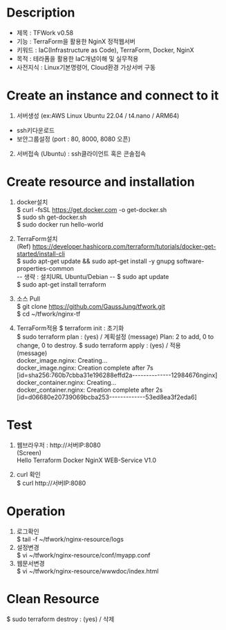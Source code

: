 # Description     
- 제목 : TFWork v0.58
- 기능 : TerraForm을 활용한 NginX 정적웹서버  
- 키워드 : IaC(Infrastructure as Code), TerraForm, Docker, NginX  
- 목적 : 테라폼을 활용한 IaC개념이해 및 실무적용  
- 사전지식 : Linux기본명령어, Cloud환경 가상서버 구동  
  
# Create an instance and connect to it   
1) 서버생성 (ex:AWS Linux Ubuntu 22.04 / t4.nano / ARM64)   
- ssh키다운로드
- 보안그룹설정 (port : 80, 8000, 8080 오픈)
  
2) 서버접속 (Ubuntu) : ssh클라이언트 혹은 콘솔접속

# Create resource and installation   
1) docker설치   
$ curl -fsSL https://get.docker.com -o get-docker.sh   
$ sudo sh get-docker.sh   
$ sudo docker run hello-world

2) TerraForm설치   
(Ref) https://developer.hashicorp.com/terraform/tutorials/docker-get-started/install-cli    
$ sudo apt-get update && sudo apt-get install -y gnupg software-properties-common  
-- 생략 : 설치URL Ubuntu/Debian --
$ sudo apt update  
$ sudo apt-get install terraform  

3) 소스 Pull   
$ git clone https://github.com/GaussJung/tfwork.git    
$ cd ~/tfwork/nginx-tf

4) TerraForm적용 
$ terraform init  : 초기화   
$ sudo terraform plan  : (yes) / 계획설정
(message) Plan: 2 to add, 0 to change, 0 to destroy. 
$ sudo terraform apply : (yes) / 적용   	  
(message)  
docker_image.nginx: Creating...  
docker_image.nginx: Creation complete after 7s [id=sha256:760b7cbba31e196288effd2a--------------12984676nginx]  
docker_container.nginx: Creating...  
docker_container.nginx: Creation complete after 2s [id=d06680e20739069bcba253-------------53ed8ea3f2eda6]  

# Test   
1) 웹브라우저 : http://서버IP:8080  
(Screen)  
Hello Terraform Docker NginX WEB-Service V1.0  
  
2) curl 확인      
$ curl http://서버IP:8080    

# Operation    
1) 로그확인   	  
$ tail -f ~/tfwork/nginx-resource/logs     
2) 설정변경     
$ vi ~/tfwork/nginx-resource/conf/myapp.conf     
3) 웹문서변경     
$ vi ~/tfwork/nginx-resource/wwwdoc/index.html     
  
# Clean Resource   		
$ sudo terraform destroy : (yes) / 삭제    
